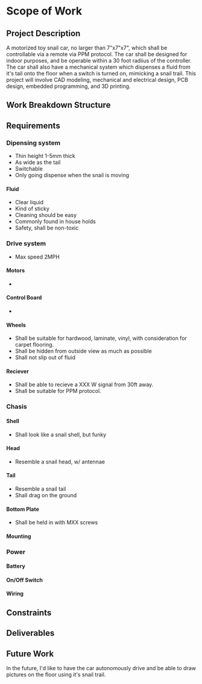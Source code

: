 # Scope of Work

## Project Description

A motorized toy snail car, no larger than 7"x7"x7", which shall be controllable via a remote via PPM protocol. The car shall be designed for indoor purposes, and be operable within a 30 foot radiius of the controller. The car shall also have a mechanical system which dispenses a fluid from it's tail onto the floor when a switch is turned on, mimicking a snail trail. This project will involve CAD modeling, mechanical and electrical design, PCB design, embedded programming, and 3D printing.

## Work Breakdown Structure

## Requirements

### Dipensing system

- Thin height 1-5mm thick
- As wide as the tail
- Switchable
- Only going dispense when the snail is moving

#### Fluid

- Clear liquid
- Kind of sticky
- Cleaning should be easy
- Commonly found in house holds
- Safety, shall be non-toxic

### Drive system

- Max speed 2MPH

#### Motors

- 

#### Control Board

- 

#### Wheels

- Shall be suitable for hardwood, laminate, vinyl, with consideration for carpet flooring.
- Shall be hidden from outside view as much as possible
- Shall not slip out of fluid

#### Reciever

- Shall be able to recieve a XXX W signal from 30ft away.
- Shall be suitable for PPM protocol.

### Chasis

#### Shell

- Shall look like a snail shell, but funky

#### Head

- Resemble a snail head, w/ antennae

#### Tail

- Resemble a snail tail
- Shall drag on the ground

#### Bottom Plate

- Shall be held in with MXX screws

#### Mounting

### Power

#### Battery

#### On/Off Switch

#### Wiring

## Constraints

## Deliverables

## Future Work

In the future, I'd like to have the car autonomously drive and be able to draw pictures on the floor using it's snail trail.
